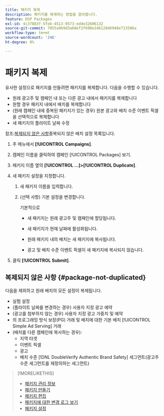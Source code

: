 ```yaml
---
title: 패키지 복제
description: 패키지를 복제하는 방법을 알아봅니다.
feature: DSP Packages
exl-id: 4c37883f-5feb-4513-9573-ed4e32606132
source-git-commit: 7055a9b9d3a68ef2f690e146128d6946e713586a
workflow-type: tm+mt
source-wordcount: '246'
ht-degree: 0%

---
```


# 패키지 복제

유사한 설정으로 패키지를 만들려면 패키지를 복제합니다. 다음을 수행할 수 있습니다.

* 원래 광고주 및 캠페인 내 또는 다른 광고 내에서 패키지를 복제합니다
* 원할 경우 패키지 내에서 배치를 복제합니다
* (원래 캠페인 내에 중복된 패키지가 있는 경우) 원본 광고와 배치 수준 이벤트 픽셀을 선택적으로 복제합니다
* 새 패키지의 플라이트 날짜 수정

참조:[복제되지 않은 사항](#package-not-duplicated)중복되지 않은 배치 설정 목록입니다.

1. 주 메뉴에서 **[!UICONTROL Campaigns]**.

1. 캠페인 이름을 클릭하여 캠페인 [!UICONTROL Packages] 보기.

1. 패키지 이름 옆의  **[!UICONTROL ...]>[!UICONTROL Duplicate]**.

1. 새 패키지 설정을 지정합니다.

   1. 새 패키지 이름을 입력합니다.

   1. (선택 사항) 기본 설정을 변경합니다.

      기본적으로

      * 새 패키지는 원래 광고주 및 캠페인에 할당됩니다.

      * 새 패키지가 현재 날짜에 활성화됩니다.<!-- and the flight continues for NN  days. -->

      * 원래 패키지 내의 배치는 새 패키지에 복사됩니다.

      * 광고 및 배치 수준 이벤트 픽셀이 새 패키지에 복사되지 않습니다.

1. 클릭 **[!UICONTROL Submit]**.

## 복제되지 않은 사항 {#package-not-duplicated}

다음을 제외하고 원래 배치의 모든 설정이 복제됩니다.

* 실험 설정
* (플라이트 날짜를 변경하는 경우) 사용자 지정 광고 예약
* (광고를 첨부하지 않는 경우) 사용자 지정 광고 가중치 및 예약
* 의 프로그래밍 방식 보장(PG) 거래 및 배치에 대한 기본 배치 [!UICONTROL Simple Ad Serving] 거래
* (배치를 다른 캠페인에 복사하는 경우):
   * 지역 타겟
   * 이벤트 픽셀
   * 광고
   * 배치 수준 [!DNL DoubleVerify Authentic Brand Safety] 세그먼트(광고주 수준 세그먼트를 재정의하는 세그먼트)

>[!MORELIKETHIS]
>
>* [패키지 관리 정보](package-about.md)
>* [패키지 만들기](package-create.md)
>* [패키지 편집](package-edit.md)
>* [패키지에 대한 변경 로그 보기](package-change-log.md)
>* [패키지 설정](package-settings.md)

